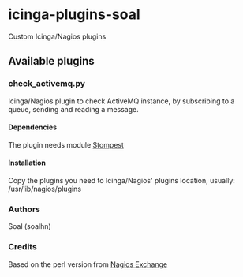 # icinga-plugins-soal

Custom Icinga/Nagios plugins

## Available plugins

### check_activemq.py

Icinga/Nagios plugin to check ActiveMQ instance, by subscribing
to a queue, sending and reading a message.

#### Dependencies

The plugin needs module [Stompest](http://nikipore.github.io/stompest/index.html)

#### Installation

Copy the plugins you need to Icinga/Nagios' plugins location, usually:
/usr/lib/nagios/plugins

### Authors
Soal (soalhn)

### Credits
Based on the perl version from [Nagios Exchange](http://exchange.nagios.org/directory/Plugins/Java-Applications-and-Servers/check_activemq/details)

